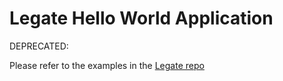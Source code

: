 # Legate Hello World Application

DEPRECATED: 

Please refer to the examples in the [Legate repo](https://github.com/nv-legate/legate.core/examples/hello)

